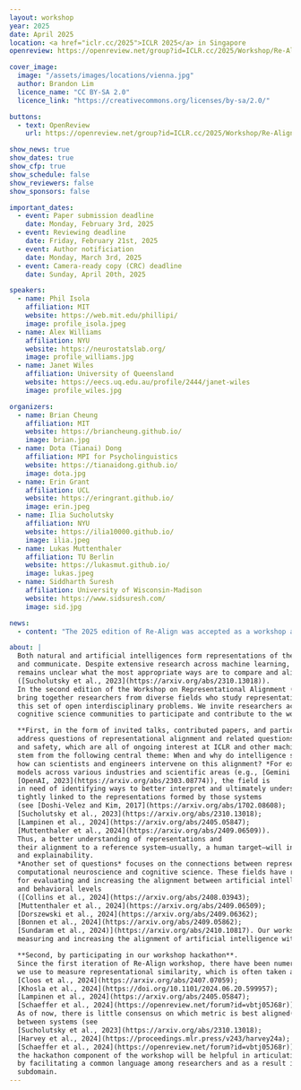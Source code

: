 ```yaml
---
layout: workshop
year: 2025
date: April 2025
location: <a href="iclr.cc/2025">ICLR 2025</a> in Singapore
openreview: https://openreview.net/group?id=ICLR.cc/2025/Workshop/Re-Align

cover_image:
  image: "/assets/images/locations/vienna.jpg"
  author: Brandon Lim
  licence_name: "CC BY-SA 2.0"
  licence_link: "https://creativecommons.org/licenses/by-sa/2.0/"

buttons:
  - text: OpenReview
    url: https://openreview.net/group?id=ICLR.cc/2025/Workshop/Re-Align

show_news: true
show_dates: true
show_cfp: true
show_schedule: false
show_reviewers: false
show_sponsors: false

important_dates:
  - event: Paper submission deadline
    date: Monday, February 3rd, 2025
  - event: Reviewing deadline
    date: Friday, February 21st, 2025
  - event: Author notificiation
    date: Monday, March 3rd, 2025
  - event: Camera-ready copy (CRC) deadline
    date: Sunday, April 20th, 2025

speakers:
  - name: Phil Isola
    affiliation: MIT
    website: https://web.mit.edu/phillipi/
    image: profile_isola.jpeg
  - name: Alex Williams
    affiliation: NYU
    website: https://neurostatslab.org/
    image: profile_williams.jpg
  - name: Janet Wiles
    affiliation: University of Queensland
    website: https://eecs.uq.edu.au/profile/2444/janet-wiles
    image: profile_wiles.jpg

organizers:
  - name: Brian Cheung
    affiliation: MIT
    website: https://briancheung.github.io/
    image: brian.jpg
  - name: Dota (Tianai) Dong
    affiliation: MPI for Psycholinguistics
    website: https://tianaidong.github.io/
    image: dota.jpg
  - name: Erin Grant
    affiliation: UCL
    website: https://eringrant.github.io/
    image: erin.jpeg
  - name: Ilia Sucholutsky
    affiliation: NYU
    website: https://ilia10000.github.io/
    image: ilia.jpeg
  - name: Lukas Muttenthaler
    affiliation: TU Berlin
    website: https://lukasmut.github.io/
    image: lukas.jpeg
  - name: Siddharth Suresh
    affiliation: University of Wisconsin-Madison
    website: https://www.sidsuresh.com/
    image: sid.jpg

news:
  - content: "The 2025 edition of Re-Align was accepted as a workshop at ICLR 2025! Stay tuned for the call for contributed papers."

about: |
  Both natural and artificial intelligences form representations of the world that they use to reason, make decisions,
  and communicate. Despite extensive research across machine learning, neuroscience, and cognitive science, it
  remains unclear what the most appropriate ways are to compare and align the representations of intelligent systems
  ([Sucholutsky et al., 2023](https://arxiv.org/abs/2310.13018)). 
  In the second edition of the Workshop on Representational Alignment (Re-Align), we
  bring together researchers from diverse fields who study representational alignment to make concrete progress on
  this set of open interdisciplinary problems. We invite researchers across the machine learning, neuroscience, and
  cognitive science communities to participate and contribute to the workshop in two main ways:

  **First, in the form of invited talks, contributed papers, and participation in structured discussions** that
  address questions of representational alignment and related questions in fields of machine learning interpretability
  and safety, which are all of ongoing interest at ICLR and other machine learning conferences. These questions
  stem from the following central theme: When and why do intelligence systems learn aligned representations, and
  how can scientists and engineers intervene on this alignment? *For example*, due to the increased use of large-scale
  models across various industries and scientific areas (e.g., [Gemini Team Google, 2023](https://arxiv.org/abs/2312.11805); 
  [OpenAI, 2023](https://arxiv.org/abs/2303.08774)), the field is
  in need of identifying ways to better interpret and ultimately understand these systems. Model interpretability is
  tightly linked to the representations formed by those systems 
  (see [Doshi-Velez and Kim, 2017](https://arxiv.org/abs/1702.08608); 
  [Sucholutsky et al., 2023](https://arxiv.org/abs/2310.13018); 
  [Lampinen et al., 2024](https://arxiv.org/abs/2405.05847); 
  [Muttenthaler et al., 2024](https://arxiv.org/abs/2409.06509)). 
  Thus, a better understanding of representations and
  their alignment to a reference system—usually, a human target—will in turn foster the models’ interpretability
  and explainability. 
  *Another set of questions* focuses on the connections between representation learning and
  computational neuroscience and cognitive science. These fields have relatively independently developed approaches
  for evaluating and increasing the alignment between artificial intelligence and human intelligence systems at neural
  and behavioral levels 
  ([Collins et al., 2024](https://arxiv.org/abs/2408.03943); 
  [Muttenthaler et al., 2024](https://arxiv.org/abs/2409.06509); 
  [Dorszewski et al., 2024](https://arxiv.org/abs/2409.06362); 
  [Bonnen et al., 2024](https://arxiv.org/abs/2409.05862);
  [Sundaram et al., 2024)](https://arxiv.org/abs/2410.10817). Our workshop enables an open discussion around identifying the most useful ways of
  measuring and increasing the alignment of artificial intelligence with human intelligence systems.

  **Second, by participating in our workshop hackathon**.
  Since the first iteration of Re-Align workshop, there have been numerous debates around the metrics that
  we use to measure representational similarity, which is often taken as a measure of representational alignment (e.g.,
  [Cloos et al., 2024](https://arxiv.org/abs/2407.07059); 
  [Khosla et al., 2024](https://doi.org/10.1101/2024.06.20.599957); 
  [Lampinen et al., 2024](https://arxiv.org/abs/2405.05847); 
  [Schaeffer et al., 2024](https://openreview.net/forum?id=vbtj05J68r)). 
  As of now, there is little consensus on which metric is best aligned(!) with the goal of identifying similarity
  between systems (see 
  [Sucholutsky et al., 2023](https://arxiv.org/abs/2310.13018); 
  [Harvey et al., 2024](https://proceedings.mlr.press/v243/harvey24a); 
  [Schaeffer et al., 2024](https://openreview.net/forum?id=vbtj05J68r)). We are confident that
  the hackathon component of the workshop will be helpful in articulating the consequences of these methodologies
  by facilitating a common language among researchers and as a result increase the reproducibility of research in this
  subdomain.
---
```

